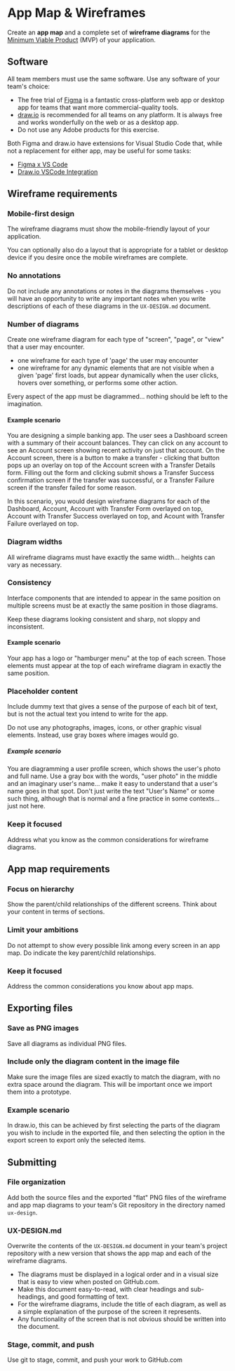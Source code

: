 # App Map & Wireframes

Create an **app map** and a complete set of **wireframe diagrams** for the [Minimum Viable Product](https://en.wikipedia.org/wiki/Minimum_viable_product) (MVP) of your application.

## Software

All team members must use the same software. Use any software of your team's choice:

- The free trial of [Figma](https://www.figma.com/) is a fantastic cross-platform web app or desktop app for teams that want more commercial-quality tools.
- [draw.io](https://draw.io) is recommended for all teams on any platform. It is always free and works wonderfully on the web or as a desktop app.
- Do not use any Adobe products for this exercise.

Both Figma and draw.io have extensions for Visual Studio Code that, while not a replacement for either app, may be useful for some tasks:

- [Figma x VS Code](https://marketplace.visualstudio.com/items?itemName=idered.figma)
- [Draw.io VSCode Integration](https://marketplace.visualstudio.com/items?itemName=hediet.vscode-drawio)

## Wireframe requirements

### Mobile-first design

The wireframe diagrams must show the mobile-friendly layout of your application.

You can optionally also do a layout that is appropriate for a tablet or desktop device if you desire once the mobile wireframes are complete.

### No annotations

Do not include any annotations or notes in the diagrams themselves - you will have an opportunity to write any important notes when you write descriptions of each of these diagrams in the `UX-DESIGN.md` document.

### Number of diagrams

Create one wireframe diagram for each type of "screen", "page", or "view" that a user may encounter.

- one wireframe for each type of 'page' the user may encounter
- one wireframe for any dynamic elements that are not visible when a given 'page' first loads, but appear dynamically when the user clicks, hovers over something, or performs some other action.

Every aspect of the app must be diagrammed... nothing should be left to the imagination.

#### Example scenario

You are designing a simple banking app. The user sees a Dashboard screen with a summary of their account balances. They can click on any account to see an Account screen showing recent activity on just that account. On the Account screen, there is a button to make a transfer - clicking that button pops up an overlay on top of the Account screen with a Transfer Details form. Filling out the form and clicking submit shows a Transfer Success confirmation screen if the transfer was successful, or a Transfer Failure screen if the transfer failed for some reason.

In this scenario, you would design wireframe diagrams for each of the Dashboard, Account, Account with Transfer Form overlayed on top, Account with Transfer Success overlayed on top, and Acount with Transfer Failure overlayed on top.

### Diagram widths

All wireframe diagrams must have exactly the same width... heights can vary as necessary.

### Consistency

Interface components that are intended to appear in the same position on multiple screens must be at exactly the same position in those diagrams.

Keep these diagrams looking consistent and sharp, not sloppy and inconsistent.

#### Example scenario

Your app has a logo or "hamburger menu" at the top of each screen. Those elements must appear at the top of each wireframe diagram in exactly the same position.

### Placeholder content

Include dummy text that gives a sense of the purpose of each bit of text, but is not the actual text you intend to write for the app.

Do not use any photographs, images, icons, or other graphic visual elements. Instead, use gray boxes where images would go.

##### Example scenario

You are diagramming a user profile screen, which shows the user's photo and full name. Use a gray box with the words, "user photo" in the middle and an imaginary user's name... make it easy to understand that a user's name goes in that spot. Don't just write the text "User's Name" or some such thing, although that is normal and a fine practice in some contexts... just not here.

### Keep it focused

Address what you know as the common considerations for wireframe diagrams.

## App map requirements

### Focus on hierarchy

Show the parent/child relationships of the different screens. Think about your content in terms of sections.

### Limit your ambitions

Do not attempt to show every possible link among every screen in an app map. Do indicate the key parent/child relationships.

### Keep it focused

Address the common considerations you know about app maps.

## Exporting files

### Save as PNG images

Save all diagrams as individual PNG files.

### Include only the diagram content in the image file

Make sure the image files are sized exactly to match the diagram, with no extra space around the diagram. This will be important once we import them into a prototype.

### Example scenario

In draw.io, this can be achieved by first selecting the parts of the diagram you wish to include in the exported file, and then selecting the option in the export screen to export only the selected items.

## Submitting

### File organization

Add both the source files and the exported "flat" PNG files of the wireframe and app map diagrams to your team's Git repository in the directory named `ux-design`.

### UX-DESIGN.md

Overwrite the contents of the `UX-DESIGN.md` document in your team's project repository with a new version that shows the app map and each of the wireframe diagrams.

- The diagrams must be displayed in a logical order and in a visual size that is easy to view when posted on GitHub.com.
- Make this document easy-to-read, with clear headings and sub-headings, and good formatting of text.
- For the wireframe diagrams, include the title of each diagram, as well as a simple explanation of the purpose of the screen it represents.
- Any functionality of the screen that is not obvious should be written into the document.

### Stage, commit, and push

Use git to stage, commit, and push your work to GitHub.com